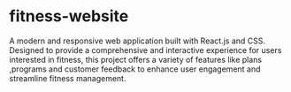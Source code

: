 # fitness-website
A modern and responsive web application built with React.js and CSS. Designed to provide a comprehensive and interactive experience for users interested in fitness, this project offers a variety of features like plans ,programs and customer feedback to enhance user engagement and streamline fitness management.
